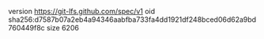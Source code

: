 version https://git-lfs.github.com/spec/v1
oid sha256:d7587b07a2eb4a94346aabfba733fa4dd1921df248bced06d62a9bd760449f8c
size 6206
